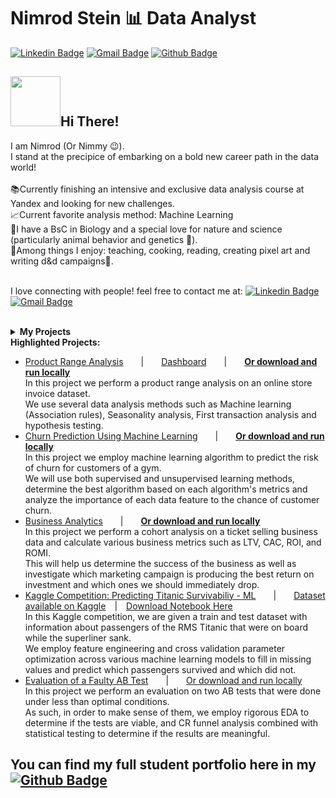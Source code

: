<h1>Nimrod Stein 📊 Data Analyst</h1>

[![Linkedin Badge](https://img.shields.io/badge/-Nimrod%20Stein-0077b5?logo=linkedin&logoColor=white&style=flat&link=https://www.linkedin.com/in/nimrod-stein/)](https://www.linkedin.com/in/nimrod-stein/)
[![Gmail Badge](https://img.shields.io/badge/-nimstein@gmail.com-c14438?style=flat-square&logo=Gmail&logoColor=white&link=mailto:nimstein@gmail.com)](mailto:nimstein@gmail.com)
[![Github Badge](https://img.shields.io/badge/-Portfolio-181717?logo=github&logoColor=white&style=flat&link=https://www.github.com/Nimstein/Portfolio)](https://www.github.com/Nimstein/Portfolio)

 <h2><img src="https://c.tenor.com/74l5y1hUdtwAAAAi/pokemon.gif" width="80px">Hi There!</h2>
I am Nimrod (Or Nimmy 😉).<br>
I stand at the precipice of embarking on a bold new career path in the data world!<br><br>
📚Currently finishing an intensive and exclusive data analysis course at Yandex and looking for new challenges.<br>
📈Current favorite analysis method: Machine Learning<br>
🔬I have a BsC in Biology and a special love for nature and science (particularly animal behavior and genetics 🧬).<br>
🙂Among things I enjoy: teaching, cooking, reading, creating pixel art and writing d&d campaigns🎲.<br><br>

I love connecting with people! feel free to contact me at: 
[![Linkedin Badge](https://img.shields.io/badge/-Nimrod%20Stein-0077b5?logo=linkedin&logoColor=white&style=flat&link=https://www.linkedin.com/in/nimrod-stein/)](https://www.linkedin.com/in/nimrod-stein/)
[![Gmail Badge](https://img.shields.io/badge/-nimstein@gmail.com-c14438?style=flat-square&logo=Gmail&logoColor=white&link=mailto:nimstein@gmail.com)](mailto:nimstein@gmail.com)
<br><br>
<details>
  <summary><b>My Projects</b></summary>
 <ul>
 <li><a href="https://nbviewer.org/github/Nimstein/portfolio/blob/5df5642717c85a0f305aa4cd214131d5ab47cfc4/project_notebooks/1-e_commerce_product_range_analysis/1-e_commerce_product_range_analysis-v1.0.ipynb">
  Product Range Analysis
  </a>&emsp;&emsp;|&emsp;&emsp;<a href="https://public.tableau.com/app/profile/nims7332/viz/12-ProductRangeAnalysisDashboard/E-CommerceStory">Dashboard</a></li>
 <li><a href="https://nbviewer.org/github/Nimstein/portfolio/blob/5df5642717c85a0f305aa4cd214131d5ab47cfc4/project_notebooks/2-gym_churn_analysis_machine_learning/2-gym_churn_analysis_machine_learning-v1.0.ipynb">
  Gym Customer Churn Prediction - Machine Learning
  </a></li>
 <li><a href="https://nbviewer.org/github/Nimstein/portfolio/blob/5df5642717c85a0f305aa4cd214131d5ab47cfc4/project_notebooks/3-business_analytics/3-business_analytics-v1.0.ipynb">
  Business Analytics
  </a></li>
  <li><a href= "https://nbviewer.org/github/Nimstein/portfolio/blob/234eaf46a1efe70e475eb7ce85e311481ceab0fb/project_notebooks/8-evaluation-of-faulty-ab-test/8-evaluation-of-faulty-ab-test.ipynb">Evaluation of a Faulty AB Test</a></li>
 <li><a href="https://nbviewer.org/github/Nimstein/portfolio/blob/65e96e99e906c8af0af473820127468cc394db43/project_notebooks/4-aab-test-analysis/4-aab-test-analysis-v1.0.ipynb">
  Analyzing A/A/B Test Results
  </a></li>
 <li><a href= "https://nbviewer.org/github/Nimstein/portfolio/blob/3f9be76c72dab8cc7724b4ba9989713dcefbeb96/kaggle_competitions/1-titanic_survivability_prediction_ML/Titanic-surviveability-ML-RFC.ipynb">Kaggle Competition: Predicting Titanic Survivabiliy - ML</a></li>
  <li><a href="https://nbviewer.org/github/Nimstein/portfolio/blob/65e96e99e906c8af0af473820127468cc394db43/project_notebooks/5-ab-testing-business-decisions/ab-testing-business-decisions.ipynb">
  Prioritize Hypotheses and AB Analysis
  </a></li>
  <li><a href= "https://www.canva.com/design/DAEw6-jPJhU/view?utm_content=DAEw6-jPJhU&utm_campaign=designshare&utm_medium=link&utm_source=publishsharelink">Youtube Trending Dashboard & Presentation</a></li>
  <li><a href= "https://nbviewer.org/github/Nimstein/portfolio/blob/b979c9ef0e9b3c4fdee311e047d98d6588a45926/project_notebooks/6-la-cafe-investment-analysis/6-la-cafe-investment-analysis.ipynb">LA Cafe Investment Analysis</a></li>
  <li><a href="https://nbviewer.org/github/Nimstein/portfolio/blob/748d76f47b89720d42e88cb570f55bd975b142c6/project_notebooks/7-video-games-sales-analysis/7-video-games-sales-analysis.ipynb">Video Games Sales Analysis</a></li>
  <li><a href="https://nbviewer.org/github/Nimstein/portfolio/blob/091fde77a6b296254702e6288acc4d4f83d1ccd2/project_notebooks/9-ride-sharing-frequency-analysis/9-ride-sharing-frequency-analysis.ipynb">Ride Sharing Frequency Analysis</a></li>
  <li><a href="https://nbviewer.org/github/Nimstein/portfolio/blob/26f5846b36e35d9896acb530b29b8717ecdcefb9/project_notebooks/10-telecom-plans-analysis/10-telecom-plans-analysis.ipynb">Telecom Plan Success Analysis</a></li>
  <li>More to come soon!</li>
 </ul>
</details>
<!-- add this later
<details>
  <summary><b>My Art</b></summary>
  
</details>
!-->
<b>Highlighted Projects:</b><br>
<ul>
  <li><a href="https://nbviewer.org/github/Nimstein/portfolio/blob/5df5642717c85a0f305aa4cd214131d5ab47cfc4/project_notebooks/1-e_commerce_product_range_analysis/1-e_commerce_product_range_analysis-v1.0.ipynb">Product Range Analysis</a>&emsp;&emsp;|&emsp;&emsp;<a href="https://public.tableau.com/app/profile/nims7332/viz/12-ProductRangeAnalysisDashboard/E-CommerceStory">Dashboard</a>&emsp;&emsp;|&emsp;&emsp;<a href="https://github.com/Nimstein/portfolio/blob/5df5642717c85a0f305aa4cd214131d5ab47cfc4/project_notebooks/1-e_commerce_product_range_analysis/1-e_commerce_product_range_analysis.zip?raw=True"><b>Or download and run locally</b></a><br>
 In this project we perform a product range analysis on an online store invoice dataset.<br>
  We use several data analysis methods such as Machine learning (Association rules), Seasonality analysis, First transaction analysis and hypothesis testing.</li>
  <li><a href="https://nbviewer.org/github/Nimstein/portfolio/blob/5df5642717c85a0f305aa4cd214131d5ab47cfc4/project_notebooks/2-gym_churn_analysis_machine_learning/2-gym_churn_analysis_machine_learning-v1.0.ipynb">Churn Prediction Using Machine Learning</a>&emsp;&emsp;|&emsp;&emsp;<a href="https://github.com/Nimstein/portfolio/blob/5df5642717c85a0f305aa4cd214131d5ab47cfc4/project_notebooks/2-gym_churn_analysis_machine_learning/2-gym_churn_analysis_machine_learning.zip?raw=True"><b>Or download and run locally</b></a><br>
 In this project we employ machine learning algorithm to predict the risk of churn for customers of a gym.<br>
  We will use both supervised and unsupervised learning methods, determine the best algorithm based on each algorithm's metrics and analyze the importance of each data feature to the chance of customer churn.</li>
  <li><a href="https://nbviewer.org/github/Nimstein/portfolio/blob/5df5642717c85a0f305aa4cd214131d5ab47cfc4/project_notebooks/3-business_analytics/3-business_analytics-v1.0.ipynb">Business Analytics</a>&emsp;&emsp;|&emsp;&emsp;<a href="https://github.com/Nimstein/portfolio/blob/5df5642717c85a0f305aa4cd214131d5ab47cfc4/project_notebooks/3-business_analytics/3-business_analytics.zip?raw=True"><b>Or download and run locally</b></a><br>
 In this project we perform a cohort analysis on a ticket selling business data and calculate various business metrics such as LTV, CAC, ROI, and ROMI.<br>
  This will help us determine the success of the business as well as investigate which marketing campaign is producing the best return on investment and which ones we should immediately drop.</li>
  <li><a href= "https://nbviewer.org/github/Nimstein/portfolio/blob/3f9be76c72dab8cc7724b4ba9989713dcefbeb96/kaggle_competitions/1-titanic_survivability_prediction_ML/Titanic-surviveability-ML-RFC.ipynb">Kaggle Competition: Predicting Titanic Survivabiliy - ML</a>&emsp;&emsp;|&emsp;&emsp;<a href="https://www.kaggle.com/c/titanic/">Dataset available on Kaggle</a>&emsp;|&emsp;<a href='kaggle_competitions/1-titanic_survivability_prediction_ML/Titanic-surviveability-ML-RFC.ipynb'>Download Notebook Here</a><br>
  In this Kaggle competition, we are given a train and test dataset with information about passengers of the RMS Titanic that were on board while the superliner sank.<br>
  We employ feature engineering and cross validation parameter optimization across various machine learning models to fill in missing values and predict which passengers survived and which did not.</li>
 <li><a href= "https://nbviewer.org/github/Nimstein/portfolio/blob/234eaf46a1efe70e475eb7ce85e311481ceab0fb/project_notebooks/8-evaluation-of-faulty-ab-test/8-evaluation-of-faulty-ab-test.ipynb">Evaluation of a Faulty AB Test</a>&emsp;&emsp;|&emsp;&emsp;<a href="https://github.com/Nimstein/portfolio/blob/5df5642717c85a0f305aa4cd214131d5ab47cfc4/project_notebooks/8-evaluation-of-faulty-ab-test/8-evaluation-of-faulty-ab-test.zip?raw=True">Or download and run locally</a><br>
 In this project we perform an evaluation on two AB tests that were done under less than optimal conditions.<br>
  As such, in order to make sense of them, we employ rigorous EDA to determine if the tests are viable, and CR funnel analysis combined with statistical testing to determine if the results are meaningful.</li>
</ul>

## You can find my full student portfolio here in my [![Github Badge](https://img.shields.io/badge/-Portfolio-181717?logo=github&logoColor=white&style=flat&link=https://www.github.com/Nimstein/Portfolio)](https://www.github.com/Nimstein/Portfolio)

<!--
**Nimstein/Nimstein** is a ✨ _special_ ✨ repository because its `README.md` (this file) appears on your GitHub profile.

Here are some ideas to get you started:

- 🔭 I’m currently working on ...
- 🌱 I’m currently learning ...
- 👯 I’m looking to collaborate on ...
- 🤔 I’m looking for help with ...
- 💬 Ask me about ...
- 📫 How to reach me: ...
- 😄 Pronouns: ...
- ⚡ Fun fact: ...
-->
